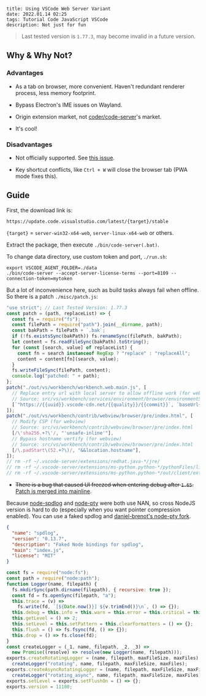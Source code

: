 ```
title: Using VSCode Web Server Variant
date: 2022.01.14 02:25
tags: Tutorial Code JavaScript VSCode
description: Not just for fun
```

> Last tested version is `1.77.3`, may become invalid in a future version.

## Why & Why Not?

### Advantages

- As a tab on browser, more convenient. Haven't redundant renderer process, less memory footprint.

- Bypass Electron's IME issues on Wayland.

- Origin extension market, not [coder/code-server](https://github.com/coder/code-server)'s market.

- It's cool!

### Disadvantages

- Not officially supported. See [this issue](https://github.com/microsoft/vscode/issues/121116#issuecomment-818696827).

- Key shortcut conflicts, like `Ctrl + W` will close the browser tab (PWA mode fixes this).

## Guide

First, the download link is:

```
https://update.code.visualstudio.com/latest/{target}/stable
```

`{target}` = `server-win32-x64-web`, `server-linux-x64-web` or others.

Extract the package, then execute `./bin/code-server(.bat)`.

To change data directory, use custom token and port, `./run.sh`:

```shell
export VSCODE_AGENT_FOLDER=./data
./bin/code-server --accept-server-license-terms --port=8109 --connection-token=mytoken
```

But a lot of inconvenience here, such as build tasks always fail when offline. So there is a patch `./misc/patch.js`:

```javascript
"use strict"; // Last Tested Version: 1.77.3
const patch = (path, replaceList) => {
  const fs = require("fs");
  const filePath = require("path").join(__dirname, path);
  const bakPath = filePath + `.bak`;
  if (!fs.existsSync(bakPath)) fs.renameSync(filePath, bakPath);
  let content = fs.readFileSync(bakPath).toString();
  for (const [search, value] of replaceList) {
    const fn = search instanceof RegExp ? "replace" : "replaceAll";
    content = content[fn](search, value);
  }
  fs.writeFileSync(filePath, content);
  console.log("patched: " + path);
};
patch("./out/vs/workbench/workbench.web.main.js", [
  // Replace entry url with local server to allow offline work (for webview)
  // Source: src/vs/workbench/services/environment/browser/environmentService.ts
  [`"https://{{uuid}}.vscode-cdn.net/{{quality}}/{{commit}}`, `baseUrl+"`],
]);
patch("./out/vs/workbench/contrib/webview/browser/pre/index.html", [
  // Modify CSP (for webview)
  // Source: src/vs/workbench/contrib/webview/browser/pre/index.html
  [/\'sha256.+?\'/, "'unsafe-inline'"],
  // Bypass hostname vertify (for webview)
  // Source: src/vs/workbench/contrib/webview/browser/pre/index.html
  [/\.padStart\(52.+?\)/, "&&location.hostname"],
]);
// rm -rf ~/.vscode-server/extensions/redhat.java-*/jre/
// rm -rf ~/.vscode-server/extensions/ms-python.python-*/pythonFiles/lib/python/debugpy/_vendored/pydevd/pydevd_attach_to_process/
// rm -rf ~/.vscode-server/extensions/ms-python.python-*/out/client/extension.js.map*
```

- ~~There is a bug that caused UI freezed when entering debug after `1.65`.~~ [Patch is merged into mainline](https://github.com/microsoft/vscode/commit/7046d66).

Because [node-spdlog](https://github.com/microsoft/node-spdlog) and [node-pty](https://github.com/microsoft/node-pty) were both use NAN, so cross NodeJS version is hard to do (especially when you want pointer compression enabled). You can use a faked spdlog and [daniel-brenot's node-pty fork](https://github.com/daniel-brenot/node-pty).

```json
{
  "name": "spdlog",
  "version": "0.13.7",
  "description": "Faked Node bindings for spdlog",
  "main": "index.js",
  "license": "MIT"
}
```

```js
const fs = require("node:fs");
const path = require("node:path");
function Logger(name, filepath) {
  fs.mkdirSync(path.dirname(filepath), { recursive: true });
  const fd = fs.openSync(filepath, "a");
  this.trace = (v) =>
    fs.write(fd, `[${Date.now()}] ${v.trimEnd()}\n`, () => {});
  this.debug = this.info = this.warn = this.error = this.critical = this.trace;
  this.getLevel = () => 2;
  this.setLevel = this.setPattern = this.clearFormatters = () => {};
  this.flush = () => fs.fsync(fd, () => {});
  this.drop = () => fs.close(fd);
}
const createLogger = (_1, name, filepath, _2, _3) =>
  new Promise((resolve) => resolve(new Logger(name, filepath)));
exports.createRotatingLogger = (name, filepath, maxFileSize, maxFiles) =>
  createLogger("rotating", name, filepath, maxFileSize, maxFiles);
exports.createAsyncRotatingLogger = (name, filepath, maxFileSize, maxFiles) =>
  createLogger("rotating_async", name, filepath, maxFileSize, maxFiles);
exports.setLevel = exports.setFlushOn = () => {};
exports.version = 11100;
```
